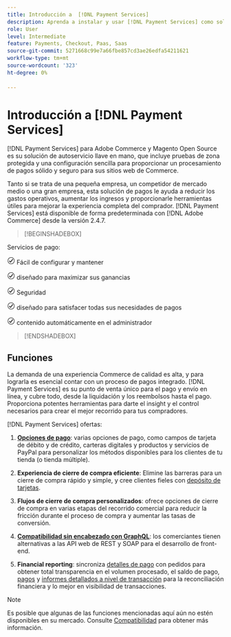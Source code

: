 ```yaml
---
title: Introducción a  [!DNL Payment Services]
description: Aprenda a instalar y usar [!DNL Payment Services] como solución de procesamiento de pagos segura, sólida y lista para usar para tus sitios web [!DNL Adobe Commerce] y [!DNL Magento Open Source] de.
role: User
level: Intermediate
feature: Payments, Checkout, Paas, Saas
source-git-commit: 5271668c99e7a66fbe857cd3ae26edfa54211621
workflow-type: tm+mt
source-wordcount: '323'
ht-degree: 0%

---
```



# Introducción a [!DNL Payment Services]

[!DNL Payment Services] para Adobe Commerce y Magento Open Source es su solución de autoservicio llave en mano, que incluye pruebas de zona protegida y una configuración sencilla para proporcionar un procesamiento de pagos sólido y seguro para sus sitios web de Commerce.

Tanto si se trata de una pequeña empresa, un competidor de mercado medio o una gran empresa, esta solución de pagos le ayuda a reducir los gastos operativos, aumentar los ingresos y proporcionarle herramientas útiles para mejorar la experiencia completa del comprador. [!DNL Payment Services] está disponible de forma predeterminada con [!DNL Adobe Commerce] desde la versión 2.4.7.

>[!BEGINSHADEBOX]

Servicios de pago:

![comprobar](assets/icon-check.png) Fácil de configurar y mantener

![cheque](assets/icon-check.png) diseñado para maximizar sus ganancias

![comprobar](assets/icon-check.png) Seguridad

![cheque](assets/icon-check.png) diseñado para satisfacer todas sus necesidades de pagos

![comprobar](assets/icon-check.png) contenido automáticamente en el administrador

>[!ENDSHADEBOX]

## Funciones

La demanda de una experiencia Commerce de calidad es alta, y para lograrla es esencial contar con un proceso de pagos integrado. [!DNL Payment Services] es su punto de venta único para el pago y envío en línea, y cubre todo, desde la liquidación y los reembolsos hasta el pago. Proporciona potentes herramientas para darte el insight y el control necesarios para crear el mejor recorrido para tus compradores.

[!DNL Payment Services] ofertas:

1. **[Opciones de pago](payments-options.md)**: varias opciones de pago, como campos de tarjeta de débito y de crédito, carteras digitales y productos y servicios de PayPal para personalizar los métodos disponibles para los clientes de tu tienda (o tienda múltiple).

1. **Experiencia de cierre de compra eficiente**: Elimine las barreras para un cierre de compra rápido y simple, y cree clientes fieles con [depósito de tarjetas](vaulting.md).

1. **Flujos de cierre de compra personalizados**: ofrece opciones de cierre de compra en varias etapas del recorrido comercial para reducir la fricción durante el proceso de compra y aumentar las tasas de conversión.

1. **[Compatibilidad sin encabezado con GraphQL](https://developer.adobe.com/commerce/webapi/graphql/payment-services/)**: los comerciantes tienen alternativas a las API web de REST y SOAP para el desarrollo de front-end.

1. **Financial reporting**: sincroniza [detalles de pago](order-payment-status.md) con pedidos para obtener total transparencia en el volumen procesado, el saldo de pago, [pagos](payouts.md) y [informes detallados a nivel de transacción](reporting.md) para la reconciliación financiera y lo mejor en visibilidad de transacciones.

>[!NOTE]
>
> Es posible que algunas de las funciones mencionadas aquí aún no estén disponibles en su mercado. Consulte [Compatibilidad](compatibility.md) para obtener más información.
